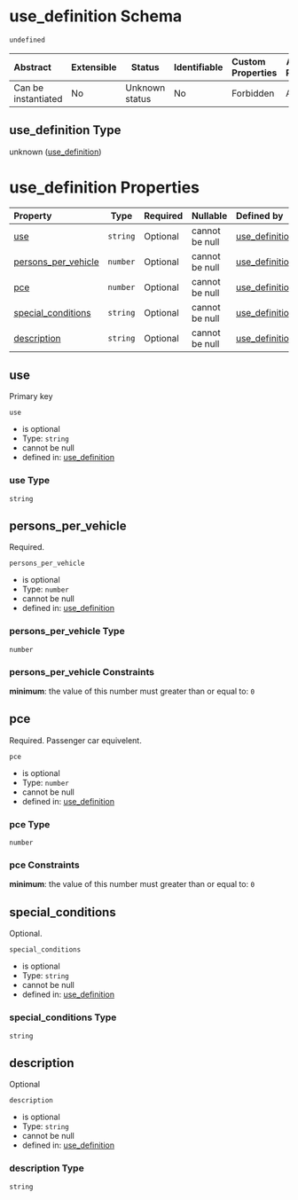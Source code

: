 # use_definition Schema

```txt
undefined
```




| Abstract            | Extensible | Status         | Identifiable | Custom Properties | Additional Properties | Access Restrictions | Defined In                                                                                |
| :------------------ | ---------- | -------------- | ------------ | :---------------- | --------------------- | ------------------- | ----------------------------------------------------------------------------------------- |
| Can be instantiated | No         | Unknown status | No           | Forbidden         | Allowed               | none                | [use_definition.schema.json](../../out/use_definition.schema.json "open original schema") |

## use_definition Type

unknown ([use_definition](use_definition.md))

# use_definition Properties

| Property                                    | Type     | Required | Nullable       | Defined by                                                                                                     |
| :------------------------------------------ | -------- | -------- | -------------- | :------------------------------------------------------------------------------------------------------------- |
| [use](#use)                                 | `string` | Optional | cannot be null | [use_definition](use_definition-properties-use.md "undefined#/properties/use")                                 |
| [persons_per_vehicle](#persons_per_vehicle) | `number` | Optional | cannot be null | [use_definition](use_definition-properties-persons_per_vehicle.md "undefined#/properties/persons_per_vehicle") |
| [pce](#pce)                                 | `number` | Optional | cannot be null | [use_definition](use_definition-properties-pce.md "undefined#/properties/pce")                                 |
| [special_conditions](#special_conditions)   | `string` | Optional | cannot be null | [use_definition](use_definition-properties-special_conditions.md "undefined#/properties/special_conditions")   |
| [description](#description)                 | `string` | Optional | cannot be null | [use_definition](use_definition-properties-description.md "undefined#/properties/description")                 |

## use

Primary key


`use`

-   is optional
-   Type: `string`
-   cannot be null
-   defined in: [use_definition](use_definition-properties-use.md "undefined#/properties/use")

### use Type

`string`

## persons_per_vehicle

Required.


`persons_per_vehicle`

-   is optional
-   Type: `number`
-   cannot be null
-   defined in: [use_definition](use_definition-properties-persons_per_vehicle.md "undefined#/properties/persons_per_vehicle")

### persons_per_vehicle Type

`number`

### persons_per_vehicle Constraints

**minimum**: the value of this number must greater than or equal to: `0`

## pce

Required. Passenger car equivelent.


`pce`

-   is optional
-   Type: `number`
-   cannot be null
-   defined in: [use_definition](use_definition-properties-pce.md "undefined#/properties/pce")

### pce Type

`number`

### pce Constraints

**minimum**: the value of this number must greater than or equal to: `0`

## special_conditions

Optional.


`special_conditions`

-   is optional
-   Type: `string`
-   cannot be null
-   defined in: [use_definition](use_definition-properties-special_conditions.md "undefined#/properties/special_conditions")

### special_conditions Type

`string`

## description

Optional 


`description`

-   is optional
-   Type: `string`
-   cannot be null
-   defined in: [use_definition](use_definition-properties-description.md "undefined#/properties/description")

### description Type

`string`
